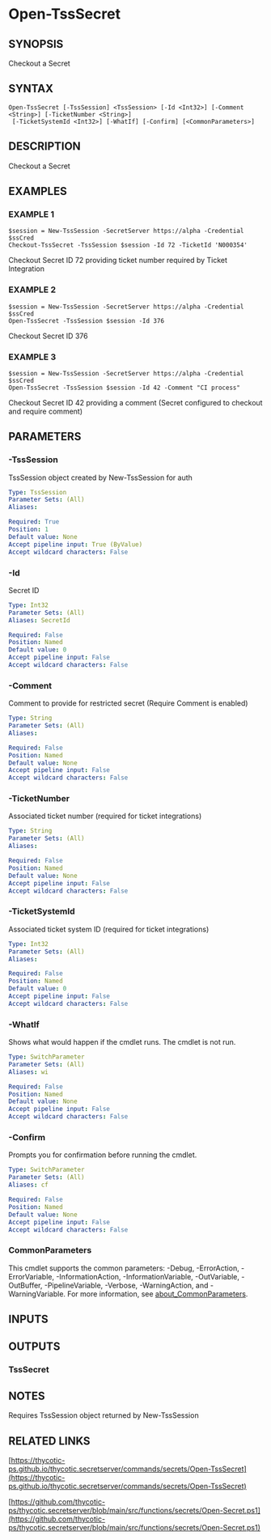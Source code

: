 # Open-TssSecret

## SYNOPSIS
Checkout a Secret

## SYNTAX

```
Open-TssSecret [-TssSession] <TssSession> [-Id <Int32>] [-Comment <String>] [-TicketNumber <String>]
 [-TicketSystemId <Int32>] [-WhatIf] [-Confirm] [<CommonParameters>]
```

## DESCRIPTION
Checkout a Secret

## EXAMPLES

### EXAMPLE 1
```
$session = New-TssSession -SecretServer https://alpha -Credential $ssCred
Checkout-TssSecret -TssSession $session -Id 72 -TicketId 'N000354'
```

Checkout Secret ID 72 providing ticket number required by Ticket Integration

### EXAMPLE 2
```
$session = New-TssSession -SecretServer https://alpha -Credential $ssCred
Open-TssSecret -TssSession $session -Id 376
```

Checkout Secret ID 376

### EXAMPLE 3
```
$session = New-TssSession -SecretServer https://alpha -Credential $ssCred
Open-TssSecret -TssSession $session -Id 42 -Comment "CI process"
```

Checkout Secret ID 42 providing a comment (Secret configured to checkout and require comment)

## PARAMETERS

### -TssSession
TssSession object created by New-TssSession for auth

```yaml
Type: TssSession
Parameter Sets: (All)
Aliases:

Required: True
Position: 1
Default value: None
Accept pipeline input: True (ByValue)
Accept wildcard characters: False
```

### -Id
Secret ID

```yaml
Type: Int32
Parameter Sets: (All)
Aliases: SecretId

Required: False
Position: Named
Default value: 0
Accept pipeline input: False
Accept wildcard characters: False
```

### -Comment
Comment to provide for restricted secret (Require Comment is enabled)

```yaml
Type: String
Parameter Sets: (All)
Aliases:

Required: False
Position: Named
Default value: None
Accept pipeline input: False
Accept wildcard characters: False
```

### -TicketNumber
Associated ticket number (required for ticket integrations)

```yaml
Type: String
Parameter Sets: (All)
Aliases:

Required: False
Position: Named
Default value: None
Accept pipeline input: False
Accept wildcard characters: False
```

### -TicketSystemId
Associated ticket system ID (required for ticket integrations)

```yaml
Type: Int32
Parameter Sets: (All)
Aliases:

Required: False
Position: Named
Default value: 0
Accept pipeline input: False
Accept wildcard characters: False
```

### -WhatIf
Shows what would happen if the cmdlet runs.
The cmdlet is not run.

```yaml
Type: SwitchParameter
Parameter Sets: (All)
Aliases: wi

Required: False
Position: Named
Default value: None
Accept pipeline input: False
Accept wildcard characters: False
```

### -Confirm
Prompts you for confirmation before running the cmdlet.

```yaml
Type: SwitchParameter
Parameter Sets: (All)
Aliases: cf

Required: False
Position: Named
Default value: None
Accept pipeline input: False
Accept wildcard characters: False
```

### CommonParameters
This cmdlet supports the common parameters: -Debug, -ErrorAction, -ErrorVariable, -InformationAction, -InformationVariable, -OutVariable, -OutBuffer, -PipelineVariable, -Verbose, -WarningAction, and -WarningVariable. For more information, see [about_CommonParameters](http://go.microsoft.com/fwlink/?LinkID=113216).

## INPUTS

## OUTPUTS

### TssSecret
## NOTES
Requires TssSession object returned by New-TssSession

## RELATED LINKS

[https://thycotic-ps.github.io/thycotic.secretserver/commands/secrets/Open-TssSecret](https://thycotic-ps.github.io/thycotic.secretserver/commands/secrets/Open-TssSecret)

[https://github.com/thycotic-ps/thycotic.secretserver/blob/main/src/functions/secrets/Open-Secret.ps1](https://github.com/thycotic-ps/thycotic.secretserver/blob/main/src/functions/secrets/Open-Secret.ps1)

